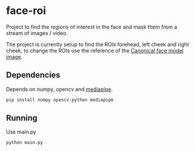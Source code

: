 # face-roi

Project to find the regions of interest in the face and mask them from a stream of images / video.

The project is currently setup to find the ROIs forehead, left cheek and right cheek, 
to change the ROIs use the reference of the [Canonical face model image](canonical_face_model_uv_viz.png).

## Dependencies

Depends on numpy, opencv and [mediapipe](https://github.com/google-ai-edge/mediapipe).

```bash
pip install numpy opencv-python mediapipe
```

## Running

Use main.py

```bash
python main.py
```